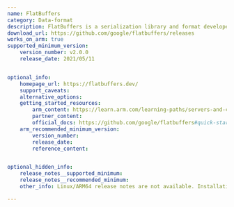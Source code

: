```yaml
---
name: FlatBuffers 
category: Data-format
description: FlatBuffers is a serialization library and format developed by Google. It is used for efficiently encoding structured data in a binary format, making it ideal for scenarios where performance is critical.
download_url: https://github.com/google/flatbuffers/releases
works_on_arm: true
supported_minimum_version:
    version_number: v2.0.0
    release_date: 2021/05/11


optional_info:
    homepage_url: https://flatbuffers.dev/
    support_caveats:
    alternative_options:
    getting_started_resources:
        arm_content: https://learn.arm.com/learning-paths/servers-and-cloud-computing/vectorscan/snort/
        partner_content: 
        official_docs: https://github.com/google/flatbuffers#quick-start
    arm_recommended_minimum_version:
        version_number:
        release_date:
        reference_content: 


optional_hidden_info:
    release_notes__supported_minimum: 
    release_notes__recommended_minimum:
    other_info: Linux/ARM64 release notes are not available. Installation and testing are done via the [tar archive](https://github.com/google/flatbuffers/releases/tag/v2.0.0).

---
```


